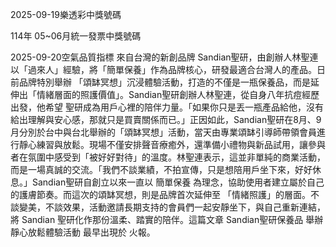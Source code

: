 
2025-09-19樂透彩中獎號碼

                                
114年 05~06月統一發票中獎號碼
                             
2025-09-20空氣品質指標
                              來自台灣的新創品牌 Sandian聖研，由創辦人林聖連以「過來人」經驗，將「簡單保養」作為品牌核心，研發最適合台灣人的產品。日前品牌特別舉辦 「頌缽冥想」沉浸體驗活動，打造的不僅是一瓶保養品，而是延伸出「情緒層面的照護價值」。Sandian聖研創辦人林聖連，從自身八年抗痘經歷出發，他希望 聖研成為用戶心裡的陪伴力量。「如果你只是丟一瓶產品給他，沒有給出理解與安心感，那就只是買賣關係而已。」正因如此，Sandian聖研在8月、9月分別於台中與台北舉辦的「頌缽冥想」活動，當天由專業頌缽引導師帶領會員進行靜心練習與放鬆。現場不僅安排聲音療癒外，還準備小禮物與新品試用，讓參與者在氛圍中感受到「被好好對待」的溫度。林聖連表示，這並非單純的商業活動，而是一場真誠的交流。「我們不談業績，不拍宣傳，只是想陪用戶坐下來，好好休息。」Sandian聖研自創立以來一直以 簡單保養 為理念，協助使用者建立屬於自己的護膚節奏。而這次的頌缽冥想，則是品牌首次延伸至 「情緒照護」的層面。不談變美，不談效果，活動邀請長期支持的會員們一起安靜坐下，與自己重新連結，將 Sandian 聖研化作那份溫柔、踏實的陪伴。這篇文章 Sandian聖研保養品 舉辦靜心放鬆體驗活動 最早出現於 火報。